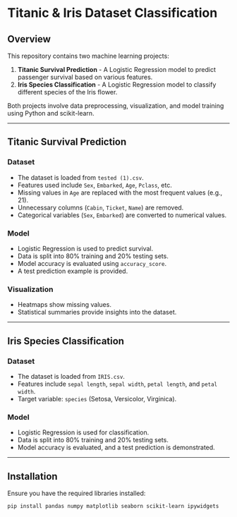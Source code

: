 # Titanic & Iris Dataset Classification

## Overview
This repository contains two machine learning projects:

1. **Titanic Survival Prediction** - A Logistic Regression model to predict passenger survival based on various features.
2. **Iris Species Classification** - A Logistic Regression model to classify different species of the Iris flower.

Both projects involve data preprocessing, visualization, and model training using Python and scikit-learn.

---

## Titanic Survival Prediction
### Dataset
- The dataset is loaded from `tested (1).csv`.
- Features used include `Sex`, `Embarked`, `Age`, `Pclass`, etc.
- Missing values in `Age` are replaced with the most frequent values (e.g., 21).
- Unnecessary columns (`Cabin`, `Ticket`, `Name`) are removed.
- Categorical variables (`Sex`, `Embarked`) are converted to numerical values.

### Model
- Logistic Regression is used to predict survival.
- Data is split into 80% training and 20% testing sets.
- Model accuracy is evaluated using `accuracy_score`.
- A test prediction example is provided.

### Visualization
- Heatmaps show missing values.
- Statistical summaries provide insights into the dataset.

---

## Iris Species Classification
### Dataset
- The dataset is loaded from `IRIS.csv`.
- Features include `sepal length`, `sepal width`, `petal length`, and `petal width`.
- Target variable: `species` (Setosa, Versicolor, Virginica).

### Model
- Logistic Regression is used for classification.
- Data is split into 80% training and 20% testing sets.
- Model accuracy is evaluated, and a test prediction is demonstrated.

---

## Installation
Ensure you have the required libraries installed:
```bash
pip install pandas numpy matplotlib seaborn scikit-learn ipywidgets
